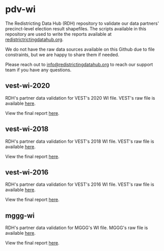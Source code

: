 # pdv-wi

The Redistricting Data Hub (RDH) repository to validate our data partners' precinct-level election result shapefiles. The scripts available in this repository are used to write the reports available at [redistrictrictingdatahub.org]([https://redistrictingdatahub.org/](https://redistrictingdatahub.org/)). 

We do not have the raw data sources available on this Github due to file constraints, but we are happy to share them if needed. 

Please reach out to info@redistrictingdatahub.org to reach our support team if you have any questions.

## vest-wi-2020

RDH's partner data validation for VEST's 2020 WI file. VEST's raw file is available [here](https://dataverse.harvard.edu/file.xhtml?fileId=4773528&version=21.0). 

View the final report [here](https://redistrictingdatahub.org/dataset/vest-2020-wisconsin-precinct-and-election-results/).

## vest-wi-2018

RDH's partner data validation for VEST's 2018 WI file. VEST's raw file is available [here](https://dataverse.harvard.edu/file.xhtml?persistentId=doi:10.7910/DVN/UBKYRU/OYQQMS&version=36.0). 

View the final report [here](https://redistrictingdatahub.org/dataset/vest-2018-wisconsin-precinct-and-election-results/).

## vest-wi-2016

RDH's partner data validation for VEST's 2016 WI file. VEST's raw file is available [here](https://dataverse.harvard.edu/dataset.xhtml?persistentId=doi:10.7910/DVN/NH5S2I). 

View the final report [here](https://redistrictingdatahub.org/dataset/vest-2016-wisconsin-precinct-and-election-results/).

## mggg-wi

RDH's partner data validation for MGGG's WI file. MGGG's raw file is available [here](https://github.com/mggg-states/WI-shapefiles). 

View the final report [here](https://redistrictingdatahub.org/dataset/mggg-wisconsin-wards-and-election-results/).

